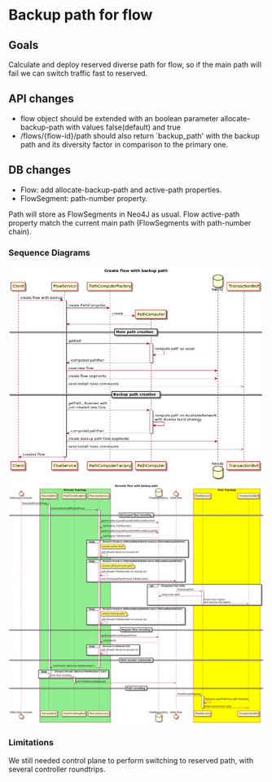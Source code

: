 # Backup path for flow

## Goals
Calculate and deploy reserved diverse path for flow, so if the main path will fail we can switch traffic fast to reserved.

## API changes
- flow object should be extended with an boolean parameter allocate-backup-path with values false(default) and true
- /flows/{flow-id}/path should also return `backup_path' with the backup path and its diversity factor in comparison to the primary one.

## DB changes
- Flow: add allocate-backup-path and active-path properties.
- FlowSegment: path-number property.

Path will store as FlowSegments in Neo4J as usual. Flow active-path property match the current main path (FlowSegments with path-number chain).

### Sequence Diagrams
![Create backuped flow](./backup-pathes-create.png)
![Reroute backuped flow](./backup-pathes-reroute.png)

### Limitations
We still needed control plane to perform switching to reserved path, with several controller roundtrips.
